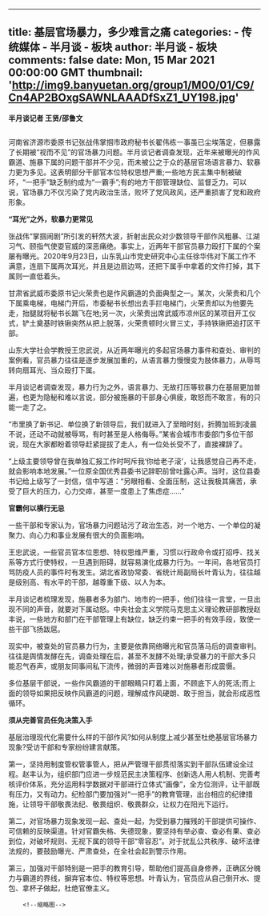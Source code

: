 
---
title: 基层官场暴力，多少难言之痛
categories: 
    - 传统媒体
    - 半月谈 - 板块
author: 半月谈 - 板块
comments: false
date: Mon, 15 Mar 2021 00:00:00 GMT
thumbnail: 'http://img9.banyuetan.org/group1/M00/01/C9/Cn4AP2BOxgSAWNLAAADfSxZ1_UY198.jpg'
---

<div>   
<p><strong>半月谈记者 王贤/邵鲁文</strong></p>
  <p style="text-align: center;"><strong><img src="http://img9.banyuetan.org/group1/M00/01/C9/Cn4AP2BOxgSAWNLAAADfSxZ1_UY198.jpg" title alt referrerpolicy="no-referrer"></strong></p>
  <p>河南省济源市委原书记张战伟掌掴市政府秘书长翟伟栋一事虽已尘埃落定，但暴露了长期被“视而不见”的官场暴力问题。半月谈记者调查发现，近年来被曝光的作风霸道、施暴下属的问题干部并不少见，而未被公之于众的基层官场语言暴力、软暴力更为多见。这表明部分干部官本位特权思想严重;一些地方民主集中制被破坏，“一把手”缺乏制约成为“一霸手”;有的地方干部管理缺位、监督乏力。可以说，官场暴力不仅污染了党内政治生活，败坏了党风政风，还严重损害了党和政府形象。</p>
  <p><strong>“耳光”之外，软暴力更常见</strong></p>
  <p>张战伟“掌掴闹剧”所引发的轩然大波，折射出民众对少数领导干部作风粗暴、江湖习气、颐指气使耍官威的深恶痛绝。事实上，近两年干部官员暴力殴打下属的个案屡有曝光。2020年9月23日，山东乳山市党史研究中心主任徐华伟对下属工作不满意，连扇下属两次耳光，并且是边扇边骂，还把下属手中拿着的文件打掉，其下属则一直低着头。</p>
  <p>甘肃省武威市委原书记火荣贵也是作风霸道的负面典型之一。某次，火荣贵和几个下属乘电梯，电梯门开后，市委秘书长想出去手拦电梯门，火荣贵却以为他要先走，抬腿就将秘书长踹飞在地;另一次，火荣贵出席武威市凉州区的某项目开工仪式，铲土奠基时铁锹突然从把上脱落，火荣贵顿时火冒三丈，手持铁锹把追打区干部。</p>
  <p>山东大学社会学教授王忠武说，从近两年曝光的多起官场暴力事件和查处、审判的案例看，官员暴力往往是逐步发展加重的，从语言暴力慢慢变为肢体暴力，从辱骂转向扇耳光、当众殴打下属。</p>
  <p>半月谈记者调查发现，暴力行为之外，语言暴力、无故打压等软暴力在基层更加普遍，也更为隐秘和难以言说，部分被施暴的干部身心俱疲，敢怒而不敢言，有的只能一走了之。</p>
  <p>“市里换了新书记、单位换了新领导后，我们就进入了至暗时刻，折腾加班到凌晨不说，还动不动就被辱骂，有时甚至是人格侮辱。”某省会城市市委部门多位干部说，现在大家都盼着领导赶紧提拔了走人，有一位处长受不了，直接裸辞了。</p>
  <p>“上级主要领导曾在我单独汇报工作时呵斥我‘你给老子滚’，让我感觉自己再不走，就会影响本地发展。”一位原全国优秀县委书记辞职前曾吐露心声。当时，这位县委书记给上级写了一封信，信中写道：“另眼相看、全面压制，这让我极其痛苦，承受了巨大的压力，心力交瘁，甚至一度患上了焦虑症……”</p>
  <p><strong>官霸何以横行无忌</strong></p>
  <p>一些干部和专家认为，官场暴力问题玷污了政治生态，对一个地方、一个单位的凝聚力、向心力和事业发展有很大的负面影响。</p>
  <p>王忠武说，一些官员官本位思想、特权思维严重，习惯以行政命令或打招呼、找关系等方式行使特权，一旦遇到阻碍，就容易演化成暴力行为。一年间，各地官员打骂防疫人员的事件时有发生。湖北省政协常委、省统计局副局长叶青认为，往往越是级别高、有水平的干部，越尊重下级、以人为本。</p>
  <p>半月谈记者梳理发现，施暴者多为部门、地市的一把手，他们往往一言堂，一旦出现不同的声音，就要对下属动怒。中央社会主义学院马克思主义理论教研部教授赵丰说，一些地方和部门在干部管理上有缺位，缺乏约束一把手的有效手段，致使一些干部飞扬跋扈。</p>
  <p>现实中，被查处的官员暴力行为，主要是依靠网络曝光和官员落马后的调查审判。往往是舆情发酵在先，调查处理在后，甚至不发酵不处理;承受暴力的干部大多只能忍气吞声，或朋友同事间私下流传，微弱的声音难以对施暴者形成震慑。</p>
  <p>多位基层干部说，一些作风霸道的干部眼睛只盯着上面，不顾底下人的死活;而上面的领导如果把反映作风霸道的问题，理解成作风硬朗、敢于担当，就会形成恶性循环。</p>
  <p><strong>须从完善官员任免决策入手</strong></p>
  <p>基层治理现代化需要什么样的干部作风?如何从制度上减少甚至杜绝基层官场暴力现象?受访干部和专家纷纷建言献策。</p>
  <p>第一，坚持用制度管权管事管人，把从严管理干部贯彻落实到干部队伍建设全过程。赵丰认为，组织部门应进一步规范民主决策程序、创新选人用人机制、完善考核评价体系，充分运用科学数据对干部进行立体式“画像”，全方位测评，让干部既有压力，又有动力。纪检部门要加强对“一把手”的教育管理，出台相应的纪律措施，让领导干部敬畏法纪、敬畏组织、敬畏群众，让权力在阳光下运行。</p>
  <p>第二，对官场暴力现象发现一起、查处一起，为受到暴力摧残的干部提供可操作、可信赖的反映渠道。针对官霸失格、失德现象，要坚持有举必查、查必有果、查必到位，对破坏规则、无视下属的领导干部“零容忍”。对于扰乱公共秩序、破坏法律法规的，要鼓励曝光、严肃查处，在全社会起到警示作用。</p>
  <p>第三，加强对干部特别是一把手的教育引导，帮助他们提高自身修养，正确区分魄力与霸道的界线，摒弃官本位、特权等思想。叶青认为，官员应从自己倒开水、提包、拿杯子做起，杜绝官僚主义。</p>
  <p></p>
 
        <!--缩略图-->
              
</div>
            